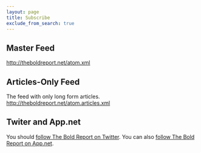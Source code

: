 ```yaml
---
layout: page
title: Subscribe
exclude_from_search: true
---
```


## Master Feed

<http://theboldreport.net/atom.xml>

## Articles-Only Feed

The feed with only long form articles.
<http://theboldreport.net/atom.articles.xml>

## Twiter and App.net
You should [follow The Bold Report on Twitter](https://twitter.com/theboldreport). You can also [follow The Bold Report on App.net](https://alpha.app.net/theboldreport).
